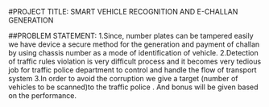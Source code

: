 #PROJECT TITLE:
 SMART VEHICLE RECOGNITION AND E-CHALLAN GENERATION

##PROBLEM STATEMENT:
1.Since, number plates can be tampered easily we have device a secure method for the generation and payment of  challan by using chassis    number as a mode of identification of vehicle. 
2.Detection of traffic rules violation is very difficult process and it becomes very tedious job for traffic police department to control    and handle the flow of transport system
3.In order to avoid the corruption we give a target (number of vehicles to be scanned)to the traffic police . And  bonus will be given      based on the performance.
